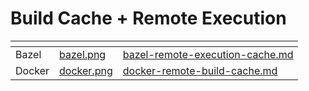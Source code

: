 # Build Cache + Remote Execution

<table data-view="cards"><thead><tr><th></th><th data-hidden data-card-cover data-type="files"></th><th data-hidden data-card-target data-type="content-ref"></th></tr></thead><tbody><tr><td>Bazel</td><td><a href="../../.gitbook/assets/bazel.png">bazel.png</a></td><td><a href="bazel-remote-execution-cache.md">bazel-remote-execution-cache.md</a></td></tr><tr><td>Docker</td><td><a href="../../.gitbook/assets/docker.png">docker.png</a></td><td><a href="docker-remote-build-cache.md">docker-remote-build-cache.md</a></td></tr></tbody></table>
